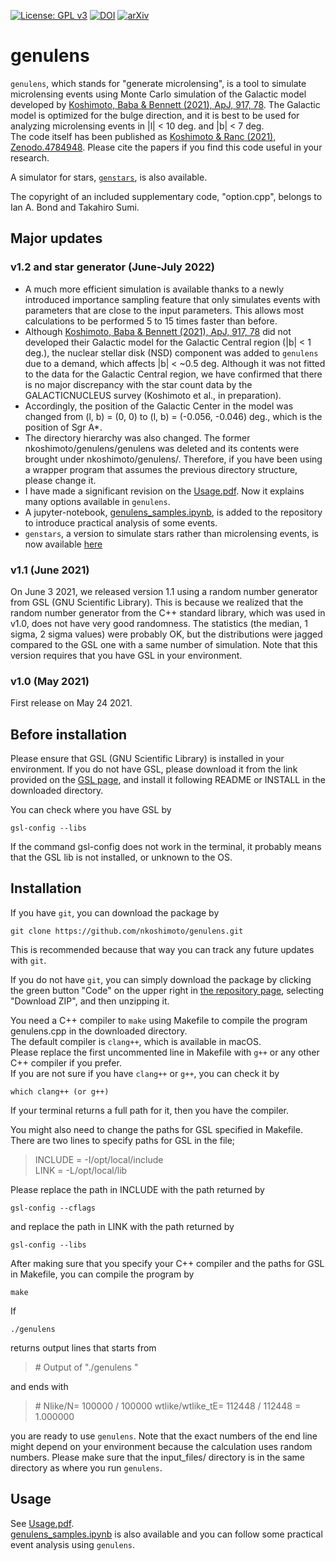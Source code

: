 [![License: GPL v3](https://img.shields.io/badge/License-GPL%20v3-yellow.svg)](http://www.gnu.org/licenses/gpl-3.0)
[![DOI](https://zenodo.org/badge/DOI/10.5281/zenodo.4784948.svg)](https://doi.org/10.5281/zenodo.4784948)
[![arXiv](http://img.shields.io/badge/arXiv-2104.03306-orange.svg?style=flat)](https://arxiv.org/abs/2104.03306)



# genulens
`genulens`, which stands for "generate microlensing", is a tool to simulate microlensing events using Monte Carlo simulation of the Galactic model developed by [Koshimoto, Baba & Bennett (2021), ApJ, 917, 78](https://ui.adsabs.harvard.edu/abs/2021ApJ...917...78K/abstract).
The Galactic model is optimized for the bulge direction, and it is best to be used for analyzing microlensing events in |l| < 10 deg. and |b| < 7 deg.  
The code itself has been published as [Koshimoto & Ranc (2021), Zenodo.4784948](http://doi.org/10.5281/zenodo.4784948).
Please cite the papers if you find this code useful in your research.

A simulator for stars, [`genstars`](https://github.com/nkoshimoto/genstars), is also available.

The copyright of an included supplementary code, "option.cpp", belongs to Ian A. Bond and Takahiro Sumi.


## Major updates
### v1.2 and star generator (June-July 2022)
- A much more efficient simulation is available thanks to a newly introduced importance sampling feature that only simulates events with parameters that are close to the input parameters. This allows most calculations to be performed 5 to 15 times faster than before.  
- Although [Koshimoto, Baba & Bennett (2021), ApJ, 917, 78](https://ui.adsabs.harvard.edu/abs/2021ApJ...917...78K/abstract) did not developed their Galactic model for the Galactic Central region (|b| < 1 deg.), the nuclear stellar disk (NSD) component was added to `genulens` due to a demand, which affects |b| < ~0.5 deg. Although it was not fitted to the data for the Galactic Central region, we have confirmed that there is no major discrepancy with the star count data by the GALACTICNUCLEUS survey (Koshimoto et al., in preparation).  
- Accordingly, the position of the Galactic Center in the model was changed from (l, b) = (0, 0) to (l, b) = (-0.056, -0.046) deg., which is the position of Sgr A*.  
- The directory hierarchy was also changed. The former nkoshimoto/genulens/genulens was deleted and its contents were brought under nkoshimoto/genulens/. Therefore, if you have been using a wrapper program that assumes the previous directory structure, please change it.
- I have made a significant revision on the [Usage.pdf](https://github.com/nkoshimoto/genulens/blob/main/Usage.pdf). Now it explains many options available in `genulens`.  
- A jupyter-notebook, [genulens_samples.ipynb](https://github.com/nkoshimoto/genulens/blob/main/genulens_samples.ipynb), is added to the repository to introduce practical analysis of some events.  
- `genstars`, a version to simulate stars rather than microlensing events, is now available [here](https://github.com/nkoshimoto/genstars)


### v1.1 (June 2021)
On June 3 2021, we released version 1.1 using a random number generator from GSL (GNU Scientific Library).
This is because we realized that the random number generator from the C++ standard library, which was used in v1.0, does not have very good randomness.
The statistics (the median, 1 sigma, 2 sigma values) were probably OK, but the distributions were jagged compared to the GSL one with a same number of simulation.
Note that this version requires that you have GSL in your environment.

### v1.0 (May 2021)
First release on May 24 2021.

## Before installation
Please ensure that GSL (GNU Scientific Library) is installed in your environment.
If you do not have GSL, please download it from the link provided on the [GSL page](https://www.gnu.org/software/gsl/), and install it following README or INSTALL in the downloaded directory.

You can check where you have GSL by
```
gsl-config --libs
```
If the command gsl-config does not work in the terminal, it probably means that the GSL lib is not installed, or unknown to the OS.


## Installation
If you have `git`, you can download the package by
``` 
git clone https://github.com/nkoshimoto/genulens.git
```
This is recommended because that way you can track any future updates with `git`.

If you do not have `git`, you can simply download the package by clicking the green button "Code" on the upper right in [the repository page](https://github.com/nkoshimoto/genulens), selecting "Download ZIP", and then unzipping it.

You need a C++ compiler to `make` using Makefile to compile the program genulens.cpp in the downloaded directory.  
The default compiler is `clang++`, which is available in macOS.  
Please replace the first uncommented line in Makefile with `g++` or any other C++ compiler if you prefer.  
If you are not sure if you have `clang++` or `g++`, you can check it by
```
which clang++ (or g++)
```
If your terminal returns a full path for it, then you have the compiler.

You might also need to change the paths for GSL specified in Makefile.  
There are two lines to specify paths for GSL in the file;
> INCLUDE = -I/opt/local/include  
> LINK = -L/opt/local/lib

Please replace the path in INCLUDE with the path returned by
```
gsl-config --cflags
```
and replace the path in LINK with the path returned by
```
gsl-config --libs
```



After making sure that you specify your C++ compiler and the paths for GSL in Makefile, you can compile the program by
```
make
```

If
```
./genulens
```
returns output lines that starts from
> \#   Output of "./genulens "

and ends with
> \# Nlike/N= 100000 / 100000      wtlike/wtlike_tE= 112448 / 112448 = 1.000000

you are ready to use `genulens`. Note that the exact numbers of the end line might depend on your environment because the calculation uses random numbers.
Please make sure that the input\_files/ directory is in the same directory as where you run `genulens`.


## Usage
See [Usage.pdf](https://github.com/nkoshimoto/genulens/blob/main/Usage.pdf).  
[genulens_samples.ipynb](https://github.com/nkoshimoto/genulens/blob/main/genulens_samples.ipynb) is also available and you can follow some practical event analysis using `genulens`.  


